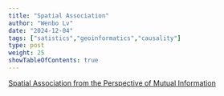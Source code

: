 ```yaml
---
title: "Spatial Association"
author: "Wenbo Lv"
date: "2024-12-04"
tags: ["satistics","geoinformatics","causality"]
type: post
weight: 25
showTableOfContents: true
---
```


[Spatial Association from the Perspective of Mutual Information](https://doi.org/10.1080/24694452.2023.2209629)
